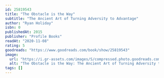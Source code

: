 ```yaml
---
id: 25819543
title: "The Obstacle is the Way"
subtitle: "The Ancient Art of Turning Adversity to Advantage"
author: "Ryan Holiday"
isbn: 0
publishedAt: 2015
publisher: "Profile Books"
readAt: "2020-11-08"
rating: 5
goodreads: "https://www.goodreads.com/book/show/25819543"
image:
  url: "https://i.gr-assets.com/images/S/compressed.photo.goodreads.com/books/1437689106l/25819543._SY475_.jpg"
  alt: "The Obstacle is the Way: The Ancient Art of Turning Adversity to Advantage"
tags: []
---
```

